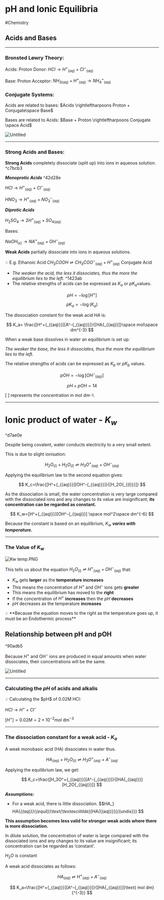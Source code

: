# pH and Ionic Equilibria
#Chemistry 

## Acids and Bases

---

### Bronsted Løwry Theory:

Acids: Proton Donor: $HCl\rightarrow H^+{_{(aq)}}+Cl^-{_{(aq)}}$

Base: Proton Acceptor: ${NH}_3{_{(aq)}}+H^+{_{(aq)}}\rightarrow NH_4{^+}{_{(aq)}}$

### Conjugate Systems:

Acids are related to bases: $Acids  \rightleftharpoons Proton + Conjugate\space Base$

Bases are related to Acids: $Base + Proton \rightleftharpoons Conjugate \space Acid$

![Untitled](Attachment%20Folder/pH%20and%20Ionic%20Equilibria/Untitled.png)

---

### Strong Acids and Bases:

**Strong Acids** completely dissociate (split up) into ions in aqueous solution.  ^c7bcb3

***Monoprotic Acids*** ^42d28e

$HCl\rightarrow H^+{_{(aq)}} + Cl^-{_{(aq)}}$  

$HNO_3 \rightarrow H^+{_{(aq)}} + NO_3 ^-{_{(aq)}}$

***Diprotic Acids***

$H_2SO_4\rightarrow 2H^+{_{(aq)}} + SO_4{_{(aq)}}$

Bases:

$NaOH{_{(s)}}\rightarrow NA^+{_{(aq)}}+OH^-{_{(aq)}}$

**Weak Acids** partially dissociate into ions in aqueous solutions.


💡 E.g. Ethanoic Acid $CH_3COOH \rightleftharpoons CH_3COO^-{_{(aq)}} + H^+{_{(aq)}}$
Conjugate Acid


- *The weaker the acid, the less it dissociates, thus the more the equilibrium lies to the left.* ^1423ab
- The relative strengths of acids can be expressed as $K_a$ or $pK_a$values.

$$
pH = -\log[H^+]
$$

$$
pK_a=-\log(K_a)
$$

The dissociation constant for the weak acid $HA$ is:

$$
K_a= \frac{[H^+{_{(aq)}}][A^-{_{(aq)}}]}{[HA{_{(aq}}]}\space mol\space dm^{-3}
$$

When a weak base dissolves in water an equilibrium is set up:

*The weaker the base, the less it dissociates, thus the more the equilibrium lies to the left.*

The relative strengths of acids can be expressed as $K_b$ or $pK_b$ values.

$$
pOH= -\log[OH^-{_{(aq)}}]
$$

$$
pH+pOH = 14
$$

[ ] represents the concentration in $\text{mol dm}^{_{-3}}$.

---

# Ionic product of water - $K_w$

^d7ae0e

Despite being covalent, water conducts electricity to a very small extent.

This is due to slight ionisation:

$$
H_2O{_{(l)}}+H_2O{_{(l)}} \rightleftharpoons H_3O^+{_{(aq)}} + OH^-{_{(aq)}}
$$

Applying the equilibrium law to the second equation gives:

$$
K_c=\frac{[H^+{_{(aq)}}][OH^-{_{(aq)}}]}{[H_2O{_{(l)}}]}
$$

As the dissociation is small, the water concentration is very large compared with the dissociated ions and any changes to its value are insignificant; **its concentration can be regarded as constant.**

$$
K_w=[H^+{_{(aq)}}][OH^-{_{(aq)}}] \space mol^2\space dm^{-6}
$$

Because the constant is based on an equilibrium, $K_w$ ***varies with temperature.***

---

### The Value of $K_w$

![Kw temp.PNG](Kw_temp.png)

This tells us about the equation $H_2O{_{(l)}}\rightleftharpoons H^+{_{(aq)}}+OH^-{_{(aq)}}$ that:

- $K_w$ gets **larger** as the **temperature increases**
- This means the concentration of $H^+$ and $OH^-$ ions gets **greater**
- This means the equilibrium has moved to the **right**
- If the concentration of $H^+$ **increases** then the $pH$ **decreases**
- $pH$ decreases as the temperature **increases**

<aside>
💡 **Because the equation moves to the right as the
temperature goes up, it must be an Endothermic process**

</aside>

## Relationship between $\text {pH}$ and $\text{pOH}$

^90adb5

Because $H^+$ and $\text{OH}^-$ ions are produced in equal amounts when water dissociates, their concentrations will be the same.

![Untitled](Attachment%20Folder/pH%20and%20Ionic%20Equilibria/Untitled%201.png)

---

### Calculating the $pH$ of acids and alkalis

<aside>
💡 Calculating the $pH$ of 0.02M HCl:

$HCl\rightarrow H^+ + Cl^-$

$[H^+] =0.02M = 2\times10{^{-2}}\text{mol dm}{^{-3}}$

</aside>

---

### The dissociation constant for a weak acid - $K_a$

A weak monobasic acid (HA) dissociates in water thus.

$$
HA{_{(aq)}} + H_2O{_{(l)}}\rightleftharpoons H_3O^+{_{(aq)}} + A^-{_{(aq)}}
$$

Applying the equilibrium law, we get:

$$
K_c=\frac{[H_3O^+{_{(aq)}}][A^-{_{(aq)}}]}{[HA{_{(aq)}}][H_2O{_{(aq)}}]}
$$

***Assumptions:***

- For a weak acid, there is little dissociation.
$$HA_}$$
$$
HA{_{(aq)}}_{_{equil}}\text{\textasciitilde}[HA{_{(aq)}}]{_{_{undis}}}
$$

**This assumption becomes less valid for stronger weak acids where there is more dissociation.**

In dilute solution, the concentration of water is large compared with the dissociated ions and any changes to its value are insignificant; its concentration can be regarded as ‘constant’.


$H_{2}O$ is constant


A weak acid dissociates as follows:

$$
HA{_{(aq)}}\rightleftharpoons H^+{_{(aq)}} + A^-{_{(aq)}}
$$

$$
K_a=\frac{[H^+{_{(aq)}}][A^-{_{(aq)}}]}{[HA{_{(aq)}}]}\text{ mol  dm}{^{-3}}
$$